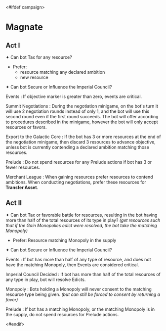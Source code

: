 <#ifdef campaign>
# Magnate

## Act I

✦ Can bot Tax for any resource?

- Prefer:
	- resource matching any declared ambition
	- new resource

✦ Can bot Secure or Influence the Imperial Council?

Events
: If objective marker is greater than zero, events are critical.

Summit Negotiations
: During the negotiation minigame, on the bot's turn it will use 2 negotiation rounds instead of only 1, and the bot will use this second round even if the first round succeeds. The bot will offer according to procedures described in the minigame, however the bot will only accept resources or favors.

Export to the Galactic Core
: If the bot has 3 or more resources at the end of the negotiation minigame, then discard 3 resources to advance objective, unless bot is currently contending a declared ambition matching those resources.

Prelude
: Do not spend resources for any Prelude actions if bot has 3 or fewer resources.

Merchant League
: When gaining resources prefer resources to contend ambitions. When conducting negotiations, prefer these resources for **Transfer Asset**.

<div class="pagebreak"> </div>

## Act II

✦ Can bot Tax or favorable battle for resources, resulting in the bot having more than half of the total resources of its type in play? *(get resources such that if the Gain Monopolies edict were resolved, the bot take the matching Monopoly)*

- Prefer: Resource matching Monopoly in the supply

✦ Can bot Secure or Influence the Imperial Council?

Events
: If bot has more than half of any type of resource, and does not have the matching Monopoly, then Events are considered critical.

Imperial Council Decided
: If bot has more than half of the total resources of any type in play, bot will resolve Edicts.

Monopoly
: Bots holding a Monopoly will never consent to the matching resource type being given. *(but can still be forced to consent by returning a favor)*

Prelude
: If bot has a matching Monopoly, or the matching Monopoly is in the supply, do not spend resources for Prelude actions.

<div class="pagebreak"> </div>
<#endif>
